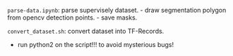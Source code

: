 `parse-data.ipynb`: parse supervisely dataset.
    - draw segmentation polygon from opencv detection points. 
    - save masks. 

`convert_dataset.sh`: convert dataset into TF-Records. 

- run python2 on the script!!! to avoid mysterious bugs!